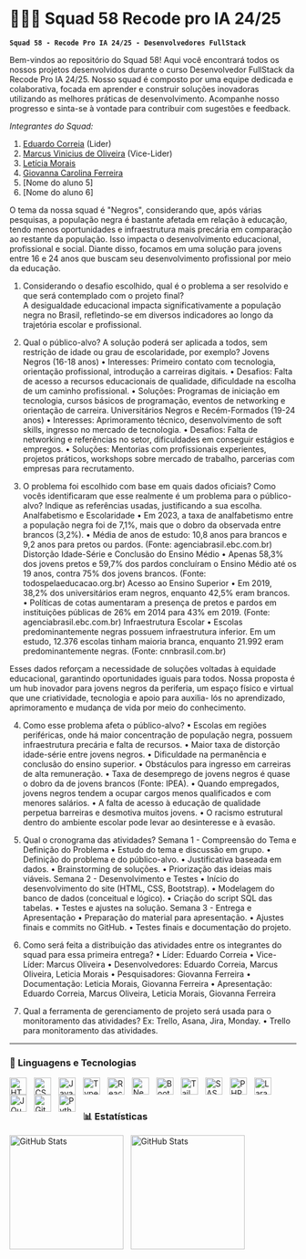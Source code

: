 # 👩🏻‍💻 Squad 58 Recode pro IA 24/25

**` Squad 58 - Recode Pro IA 24/25 - Desenvolvedores FullStack `**



Bem-vindos ao repositório do Squad 58!  Aqui você encontrará todos os nossos projetos desenvolvidos durante o curso Desenvolvedor FullStack da Recode Pro IA 24/25.  Nosso squad é composto por uma equipe dedicada e colaborativa, focada em aprender e construir soluções inovadoras utilizando as melhores práticas de desenvolvimento.  Acompanhe nosso progresso e sinta-se à vontade para contribuir com sugestões e feedback.

*Integrantes do Squad:*

1.  [Eduardo Correia]( https://github.com/NzkYZY ) (Lider)
2.  [Marcus Vinicius de Oliveira]( https://github.com/Vinny-Oliver ) (Vice-Lider)
3.  [Letícia Morais]( https://github.com/LeleCastanheira )
4.  [Giovanna Carolina Ferreira]( https://github.com/Giovanna-05 )
5.  [Nome do aluno 5]
6.  [Nome do aluno 6]

O tema da nossa squad é "Negros", considerando que, após várias pesquisas, a população negra é bastante afetada em relação à educação, tendo menos oportunidades e infraestrutura mais precária em comparação ao restante da população. Isso impacta o desenvolvimento educacional, profissional e social. Diante disso, focamos em uma solução para jovens entre 16 e 24 anos que buscam seu desenvolvimento profissional por meio da educação.

1. Considerando o desafio escolhido, qual é o problema a ser resolvido e que será contemplado com o projeto final?  
A desigualdade educacional impacta significativamente a população negra no Brasil, refletindo-se em diversos indicadores ao longo da trajetória escolar e profissional.

2. Qual o público-alvo? A solução poderá ser aplicada a todos, sem restrição de idade ou grau de escolaridade, por exemplo? 
Jovens Negros (16-18 anos)
•	Interesses: Primeiro contato com tecnologia, orientação profissional, introdução a carreiras digitais.
•	Desafios: Falta de acesso a recursos educacionais de qualidade, dificuldade na escolha de um caminho profissional.
•	Soluções: Programas de iniciação em tecnologia, cursos básicos de programação, eventos de networking e orientação de carreira.
Universitários Negros e Recém-Formados (19-24 anos)
•	Interesses: Aprimoramento técnico, desenvolvimento de soft skills, ingresso no mercado de tecnologia.
•	Desafios: Falta de networking e referências no setor, dificuldades em conseguir estágios e empregos.
•	Soluções: Mentorias com profissionais experientes, projetos práticos, workshops sobre mercado de trabalho, parcerias com empresas para recrutamento.

3. O problema foi escolhido com base em quais dados oficiais? Como vocês identificaram que esse realmente é um problema para o público-alvo? Indique as referências usadas, justificando a sua escolha.
Analfabetismo e Escolaridade
•	Em 2023, a taxa de analfabetismo entre a população negra foi de 7,1%, mais que o dobro da observada entre brancos (3,2%).
•	Média de anos de estudo: 10,8 anos para brancos e 9,2 anos para pretos ou pardos. (Fonte: agenciabrasil.ebc.com.br)
Distorção Idade-Série e Conclusão do Ensino Médio
•	Apenas 58,3% dos jovens pretos e 59,7% dos pardos concluíram o Ensino Médio até os 19 anos, contra 75% dos jovens brancos.
(Fonte: todospelaeducacao.org.br)
Acesso ao Ensino Superior
•	Em 2019, 38,2% dos universitários eram negros, enquanto 42,5% eram brancos.
•	Políticas de cotas aumentaram a presença de pretos e pardos em instituições públicas de 26% em 2014 para 43% em 2019.
(Fonte: agenciabrasil.ebc.com.br)
Infraestrutura Escolar
•	Escolas predominantemente negras possuem infraestrutura inferior. Em um estudo, 12.376 escolas tinham maioria branca, enquanto 21.992 eram predominantemente negras.
(Fonte: cnnbrasil.com.br)

Esses dados reforçam a necessidade de soluções voltadas à equidade educacional, garantindo oportunidades iguais para todos. Nossa proposta é um hub inovador para jovens negros da periferia, um espaço físico e virtual que une criatividade, tecnologia e apoio para auxilia- lós no aprendizado, aprimoramento e mudança de vida por meio do conhecimento.

4. Como esse problema afeta o público-alvo?
•	Escolas em regiões periféricas, onde há maior concentração de população negra, possuem infraestrutura precária e falta de recursos.
•	Maior taxa de distorção idade-série entre jovens negros.
•	Dificuldade na permanência e conclusão do ensino superior.
•	Obstáculos para ingresso em carreiras de alta remuneração.
•	Taxa de desemprego de jovens negros é quase o dobro da de jovens brancos (Fonte: IPEA).
•	Quando empregados, jovens negros tendem a ocupar cargos menos qualificados e com menores salários.
•	A falta de acesso à educação de qualidade perpetua barreiras e desmotiva muitos jovens.
•	O racismo estrutural dentro do ambiente escolar pode levar ao desinteresse e à evasão.

5. Qual o cronograma das atividades?
Semana 1 - Compreensão do Tema e Definição do Problema
•	Estudo do tema e discussão em grupo.
•	Definição do problema e do público-alvo.
•	Justificativa baseada em dados.
•	Brainstorming de soluções.
•	Priorização das ideias mais viáveis.
Semana 2 - Desenvolvimento e Testes
•	Início do desenvolvimento do site (HTML, CSS, Bootstrap).
•	Modelagem do banco de dados (conceitual e lógico).
•	Criação do script SQL das tabelas.
•	Testes e ajustes na solução.
Semana 3 - Entrega e Apresentação
•	Preparação do material para apresentação.
•	Ajustes finais e commits no GitHub.
•	Testes finais e documentação do projeto.

6. Como será feita a distribuição das atividades entre os integrantes do squad para essa primeira entrega?
•	Líder: Eduardo Correia
•	Vice-Líder: Marcus Oliveira
•	Desenvolvedores: Eduardo Correia, Marcus Oliveira, Leticia Morais
•	Pesquisadores: Giovanna Ferreira
•	Documentação: Leticia Morais, Giovanna Ferreira
•	Apresentação: Eduardo Correia, Marcus Oliveira, Leticia Morais, Giovanna Ferreira

7. Qual a ferramenta de gerenciamento de projeto será usada para o monitoramento das atividades? Ex: Trello, Asana, Jira, Monday. 
•	Trello para monitoramento das atividades.


<p align="left">
    
</p>

---

### 🤖 Linguagens e Tecnologias

<img 
    align="left" 
    alt="HTML"
    title="HTML" 
    width="30px" 
    style="padding-right: 10px;" 
    src="https://cdn.jsdelivr.net/gh/devicons/devicon@latest/icons/html5/html5-original.svg" 
/>
<img 
    align="left" 
    alt="CSS" 
    title="CSS"
    width="30px" 
    style="padding-right: 10px;" 
    src="https://cdn.jsdelivr.net/gh/devicons/devicon@latest/icons/css3/css3-original.svg" 
/>
<img 
    align="left" 
    alt="JavaScript" 
    title="JavaScript"
    width="30px" 
    style="padding-right: 10px;" 
    src="https://cdn.jsdelivr.net/gh/devicons/devicon@latest/icons/javascript/javascript-original.svg" 
/>
<img 
    align="left" 
    alt="TypeScript"
    title="TypeScript" 
    width="30px" 
    style="padding-right: 10px;" 
    src="https://cdn.jsdelivr.net/gh/devicons/devicon@latest/icons/typescript/typescript-original.svg" 
/>
<img 
    align="left" 
    alt="React"
    title="React" 
    width="30px" 
    style="padding-right: 10px;" 
    src="https://cdn.jsdelivr.net/gh/devicons/devicon@latest/icons/react/react-original.svg" 
/>
<img 
    align="left" 
    alt="Next.js" 
    title="Next.js"
    width="30px" 
    style="padding-right: 10px;" 
    src="https://cdn.jsdelivr.net/gh/devicons/devicon@latest/icons/nextjs/nextjs-original.svg" 
/>
<img 
    align="left" 
    alt="Bootstrap"
    title="Bootstrap" 
    width="30px" 
    style="padding-right: 10px;" 
    src="https://cdn.jsdelivr.net/gh/devicons/devicon@latest/icons/bootstrap/bootstrap-original.svg" 
/>
<img 
    align="left" 
    alt="Tailwind" 
    title="Tailwind"
    width="30px" 
    style="padding-right: 10px;" 
    src="https://cdn.jsdelivr.net/gh/devicons/devicon@latest/icons/tailwindcss/tailwindcss-original.svg" 
/>
<img 
    align="left" 
    alt="SASS" 
    title="SASS"
    width="30px" 
    style="padding-right: 10px;" 
    src="https://cdn.jsdelivr.net/gh/devicons/devicon@latest/icons/sass/sass-original.svg" 
/>
<img 
    align="left" 
    alt="PHP" 
    title="PHP"
    width="30px" 
    style="padding-right: 10px;" 
    src="https://cdn.jsdelivr.net/gh/devicons/devicon@latest/icons/php/php-original.svg" 
/>
<img 
    align="left" 
    alt="Laravel" 
    title="Laravel"
    width="30px" 
    style="padding-right: 10px;" 
    src="https://cdn.jsdelivr.net/gh/devicons/devicon@latest/icons/laravel/laravel-original.svg" 
/>
<img 
    align="left" 
    alt="JQuery" 
    title="JQuery"
    width="30px" 
    style="padding-right: 10px;" 
    src="https://cdn.jsdelivr.net/gh/devicons/devicon@latest/icons/jquery/jquery-original.svg" 
/>
<img 
    align="left" 
    alt="Git" 
    title="Git"
    width="30px" 
    style="padding-right: 10px;" 
    src="https://cdn.jsdelivr.net/gh/devicons/devicon@latest/icons/git/git-original.svg" 
/>
<img 
    align="left" 
    alt="Python" 
    title="Python"
    width="30px" 
    style="padding-right: 10px;" 
    src="https://cdn.jsdelivr.net/gh/devicons/devicon@latest/icons/python/python-original.svg" 
/>

<br/>
<br/>

### 📊 Estatísticas 

<p>
  <img 
    align="left" 
    alt="GitHub Stats" 
    height="200" 
    style="padding-right: 10px;" 
    src="https://github-readme-stats.vercel.app/api?username=SQUAD58&show_icons=true&theme=tokyonight&include_all_commits=true&locale=pt-br" 
  />

<img 
      align="left" 
      alt="GitHub Stats" 
      height="200" 
      src="https://github-readme-stats.vercel.app/api/top-langs/?username=SQUAD58&theme=tokyonight&layout=compact&custom_title=Tecnologias&langs_count=9" 
  />

</p>

